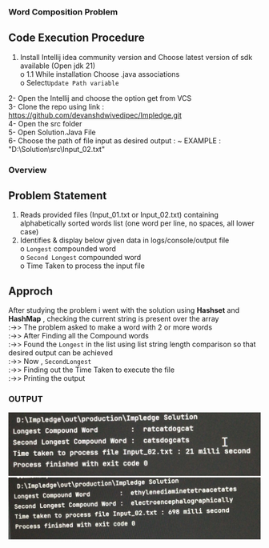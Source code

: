 ### Word Composition Problem

## Code Execution Procedure
1. Install Intellij idea community version and Choose latest version of sdk available (Open jdk 21)<br>
o 1.1 While installation Choose .java associations <br>
o Select`Update Path variable` <br>

 2- Open the Intellij and choose the option get from VCS
<br>
 3- Clone the repo using link :  https://github.com/devanshdwivedipec/Impledge.git
<br>
4- Open the src folder 
<br>
5- Open Solution.Java File 
<br>
6- Choose the path of file input as desired output : ~ EXAMPLE : "D:\\Solution\\src\\Input_02.txt"

### Overview

## Problem Statement 

1. Reads provided files (Input_01.txt or Input_02.txt) containing alphabetically sorted words list (one
word per line, no spaces, all lower case) 
2. Identifies & display below given data in logs/console/output file<br>
o `Longest` compounded word<br>
o `Second Longest` compounded word<br>
o  Time Taken to process the input file<br>

## Approch 
After studying the problem i went with the solution using **Hashset** and **HashMap** , checking the current string is present over the array <br>
:->> The problem asked to make a word with 2 or more words <br>
:->> After Finding all the Compound words<br>
:->> Found the `Longest` in the list using list string length comparison so that desired output can be achieved<br>
:->> Now , `SecondLongest` <br>
:->> Finding out the Time Taken to execute the file <br>
:->> Printing the output 

### OUTPUT
![Output 1](Output_01.jpeg)
![Output 2](Output_02.jpeg)
